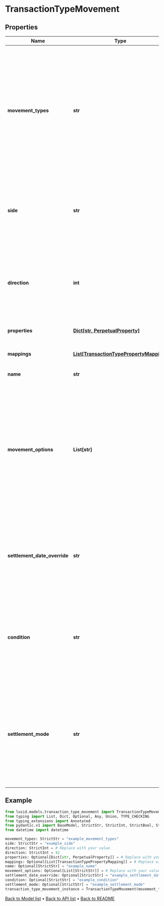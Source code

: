 # TransactionTypeMovement

## Properties
Name | Type | Description | Notes
------------ | ------------- | ------------- | -------------
**movement_types** | **str** | Movement types determine the impact of the movement on the holdings. The available values are: Settlement, Traded, StockMovement, FutureCash,  Commitment, Receivable, CashSettlement, CashForward, CashCommitment, CashReceivable, Accrual, CashAccrual, ForwardFx, CashFxForward, Carry, CarryAsPnl, VariationMargin, Capital, Fee, Deferred, CashDeferred. | 
**side** | **str** | The Side determines which of the fields from our transaction are used to generate the Movement. Side1 means the &#39;security&#39; side of the transaction, ie the Instrument and Units; Side2 means the &#39;cash&#39; side, ie the Total Consideration | 
**direction** | **int** |  A multiplier to apply to Transaction amounts; the values are -1 to indicate to reverse the signs and 1 to indicate to use the signed values from the Transaction directly. For a typical Transaction with unsigned values, 1 means increase, -1 means decrease | 
**properties** | [**Dict[str, PerpetualProperty]**](PerpetualProperty.md) | The properties associated with the underlying Movement | [optional] 
**mappings** | [**List[TransactionTypePropertyMapping]**](TransactionTypePropertyMapping.md) | This allows you to map a transaction property to a property on the underlying holding | [optional] 
**name** | **str** | The movement name (optional) | [optional] 
**movement_options** | **List[str]** | Allows extra specifications for the movement. The options currently available are &#39;DirectAdjustment&#39;, &#39;IncludesTradedInterest&#39;, &#39;Virtual&#39; and &#39;Income&#39; (works only with the movement type &#39;StockMovement&#39;). A movement type of &#39;StockMovement&#39; with an option of &#39;DirectAdjusment&#39; will allow you to adjust the units of a holding without affecting its cost base. You will, therefore, be able to reflect the impact of a stock split by loading a Transaction. | [optional] 
**settlement_date_override** | **str** | Optional property key that must be in the Transaction domain when specified. When the movement is processed and the transaction has this property set to a valid date, then the property value will override the SettlementDate of the transaction. | [optional] 
**condition** | **str** | The condition that the transaction must satisfy to generate the movement, such as: Portfolio.BaseCurrency eq &#39;GBP&#39;. The condition can contain fields and properties from transactions and portfolios. If no condition is provided, the movement will apply for all transactions of this type. | [optional] 
**settlement_mode** | **str** | Configures how movements should settle. Allowed values: &#39;Internal&#39; and &#39;External&#39;. A movement with &#39;Internal&#39; settlement mode will settle automatically on the contractual settlement date regardlesss of portfolio configuration or settlement instruction. An &#39;External&#39; movement can be settled automatically or by a settlement instruction. | [optional] 
## Example

```python
from lusid.models.transaction_type_movement import TransactionTypeMovement
from typing import List, Dict, Optional, Any, Union, TYPE_CHECKING
from typing_extensions import Annotated
from pydantic.v1 import BaseModel, StrictStr, StrictInt, StrictBool, StrictFloat, StrictBytes, Field, validator, ValidationError, conlist, constr
from datetime import datetime

movement_types: StrictStr = "example_movement_types"
side: StrictStr = "example_side"
direction: StrictInt = # Replace with your value
direction: StrictInt = 42
properties: Optional[Dict[str, PerpetualProperty]] = # Replace with your value
mappings: Optional[List[TransactionTypePropertyMapping]] = # Replace with your value
name: Optional[StrictStr] = "example_name"
movement_options: Optional[List[StrictStr]] = # Replace with your value
settlement_date_override: Optional[StrictStr] = "example_settlement_date_override"
condition: Optional[StrictStr] = "example_condition"
settlement_mode: Optional[StrictStr] = "example_settlement_mode"
transaction_type_movement_instance = TransactionTypeMovement(movement_types=movement_types, side=side, direction=direction, properties=properties, mappings=mappings, name=name, movement_options=movement_options, settlement_date_override=settlement_date_override, condition=condition, settlement_mode=settlement_mode)

```

[Back to Model list](../README.md#documentation-for-models) &#8226; [Back to API list](../README.md#documentation-for-api-endpoints) &#8226; [Back to README](../README.md)

